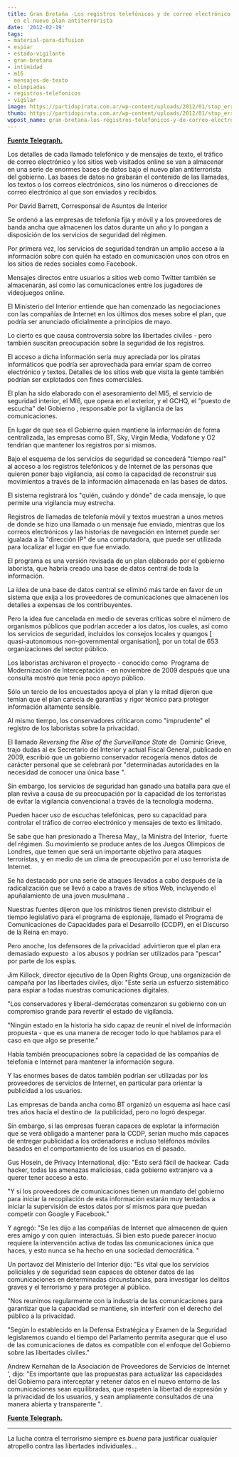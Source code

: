 ```yaml
---
title: Gran Bretaña -Los registros telefónicos y de correo electrónico se almacenaránn
  en el nuevo plan antiterrorista
date: '2012-02-19'
tags:
- material-para-difusion
- espiar
- estado-vigilante
- gran-bretana
- intimidad
- m16
- mensajes-de-texto
- olimpiadas
- registros-telefonicos
- vigilar
image: https://partidopirata.com.ar/wp-content/uploads/2012/01/stop_error.gif
thumb: https://partidopirata.com.ar/wp-content/uploads/2012/01/stop_error.gif
wppost_name: gran-bretana-los-registros-telefonicos-y-de-correo-electronico-se-almacenarann-en-el-nuevo-plan-antiterrorista
---
```


<strong><a href="http://www.telegraph.co.uk/technology/internet/9090617/Phone-and-email-records-to-be-stored-in-new-spy-plan.html" target="_blank">Fuente Telegraph.</a></strong>

Los detalles de cada llamado telefónico y de mensajes de texto, el tráfico de correo electrónico y los sitios web visitados online se van a almacenar en una serie de enormes bases de datos bajo el nuevo plan antiterrorista del gobierno.
Las bases de datos no grabarán el contenido de las llamadas, los textos o los correos electrónicos, sino los números o direcciones de correo electrónico al que son enviados y recibidos.

Por David Barrett, Corresponsal de Asuntos de Interior

Se ordenó a las empresas de telefonía fija y móvil y a los proveedores de banda ancha que almacenen los datos durante un año y lo pongan a disposición de los servicios de seguridad del régimen.

Por primera vez, los servicios de seguridad tendrán un amplio acceso a la información sobre con quién ha estado en comunicación unos con otros en los sitios de redes sociales como Facebook.

Mensajes directos entre usuarios a sitios web como Twitter también se almacenarán, así como las comunicaciones entre los jugadores de videojuegos online.

El Ministerio del Interior entiende que han comenzado las negociaciones con las compañías de Internet en los últimos dos meses sobre el plan, que podría ser anunciado oficialmente a principios de mayo.

Lo cierto es que causa controversia sobre las libertades civiles - pero también suscitan preocupación sobre la seguridad de los registros.

El acceso a dicha información sería muy apreciada por los piratas informáticos que podría ser aprovechada para enviar spam de correo electrónico y textos. Detalles de los sitios web que visita la gente también podrían ser explotados con fines comerciales.

El plan ha sido elaborado con el asesoramiento del MI5, el servicio de seguridad interior, el MI6, que opera en el exterior, y el GCHQ, el "puesto de escucha" del Gobierno , responsable por la vigilancia de las comunicaciones.

En lugar de que sea el Gobierno quien mantiene la información de forma centralizada, las empresas como BT, Sky, Virgin Media, Vodafone y O2 tendrían que mantener los registros por sí mismos.

Bajo el esquema de los servicios de seguridad se concederá "tiempo real" al acceso a los registros telefónicos y de Internet de las personas que quieren poner bajo vigilancia, así como la capacidad de reconstruir sus movimientos a través de la información almacenada en las bases de datos.

El sistema registrará los "quién, cuándo y dónde" de cada mensaje, lo que permite una vigilancia muy estrecha.

Registros de llamadas de telefonía móvil y textos muestran a unos metros de donde se hizo una llamada o un mensaje fue enviado, mientras que los correos electrónicos y las historias de navegación en Internet puede ser igualada a la "dirección IP" de una computadora, que puede ser utilizada para localizar el lugar en que fue enviado.

El programa es una versión revisada de un plan elaborado por el gobierno laborista, que habría creado una base de datos central de toda la información.

La idea de una base de datos central se eliminó más tarde en favor de un sistema que exija a los proveedores de comunicaciones que almacenen los detalles a expensas de los contribuyentes.

Pero la idea fue cancelada en medio de severas críticas sobre el número de organismos públicos que podrían acceder a los datos, los cuales, así como los servicios de seguridad, incluidos los consejos locales y quangos [ quasi-autonomous non-governmental organisation], por un total de 653 organizaciones del sector público.

Los laboristas archivaron el proyecto - conocido como  Programa de Modernización de Interceptación - en noviembre de 2009 después que una consulta mostró que tenía poco apoyo público.

Sólo un tercio de los encuestados apoya el plan y la mitad dijeron que temían que el plan carecía de garantías y rigor técnico para proteger información altamente sensible.

Al mismo tiempo, los conservadores criticaron como "imprudente" el registro de los laboristas sobre la privacidad.

El llamado <em>Reversing the Rise of the Surveillance State</em> de  Dominic Grieve, trajo dudas al ex Secretario del Interior y actual Fiscal General, publicado en 2009, escribió que un gobierno conservador recogería menos datos de carácter personal que se celebrará por "determinadas autoridades en la necesidad de conocer una única base ".

Sin embargo, los servicios de seguridad han ganado una batalla para que el plan reviva a causa de su preocupación por la capacidad de los terroristas de evitar la vigilancia convencional a través de la tecnología moderna.

Pueden hacer uso de escuchas telefónicas, pero su capacidad para controlar el tráfico de correo electrónico y mensajes de texto es limitado.

Se sabe que han presionado a Theresa May,, la Ministra del Interior,  fuerte del régimen. Su movimiento se produce antes de los Juegos Olímpicos de Londres, que temen que será un importante objetivo para ataques terroristas, y en medio de un clima de preocupación por el uso terrorista de Internet.

Se ha destacado por una serie de ataques llevados a cabo después de la radicalización que se llevó a cabo a través de sitios Web, incluyendo el apuñalamiento de una joven musulmana .

Nuestras fuentes dijeron que los ministros tienen previsto distribuir el tiempo legislativo para el programa de espionaje, llamado el Programa de Comunicaciones de Capacidades para el Desarrollo (CCDP), en el Discurso de la Reina en mayo.

Pero anoche, los defensores de la privacidad  advirtieron que el plan era demasiado expuesto  a los abusos y podrían ser utilizados para "pescar" por parte de los espías.

Jim Killock, director ejecutivo de la Open Rights Group, una organización de campaña por las libertades civiles, dijo: "Este sería un esfuerzo sistemático para espiar a todas nuestras comunicaciones digitales.

"Los conservadores y liberal-demócratas comenzaron su gobierno con un compromiso grande para revertir el estado de vigilancia.

"Ningún estado en la historia ha sido capaz de reunir el nivel de información propuesta - que es una manera de recoger todo lo que hablamos para el caso en que algo se presente."

Había también preocupaciones sobre la capacidad de las compañías de telefonía e Internet para mantener la información segura.

Y las enormes bases de datos también podrían ser utilizadas por los proveedores de servicios de Internet, en particular para orientar la publicidad a los usuarios.

Las empresas de banda ancha como BT organizó un esquema así hace casi tres años hacía el destino de  la publicidad, pero no logró despegar.

Sin embargo, si las empresas fueran capaces de explotar la información que se verá obligado a mantener para la CCDP, serían mucho más capaces de entregar publicidad a los ordenadores e incluso teléfonos móviles basados ​​en el comportamiento de los usuarios en el pasado.

Gus Hosein, de Privacy International, dijo: "Esto será fácil de hackear. Cada hacker, todas las amenazas maliciosas, cada gobierno extranjero va a querer tener acceso a esto.

"Y si los proveedores de comunicaciones tienen un mandato del gobierno para iniciar la recopilación de esta información estarán muy tentados a iniciar la supervisión de estos datos por sí mismos para que puedan competir con Google y Facebook."

Y agregó: "Se les dijo a las compañías de Internet que almacenen de quien eres amigo y con quien  interactuás. Si bien esto puede parecer inocuo requiere la intervención activa de todas las comunicaciones única que haces, y esto nunca se ha hecho en una sociedad democrática. "

Un portavoz del Ministerio del Interior dijo: "Es vital que los servicios policiales y de seguridad sean capaces de obtener datos de las comunicaciones en determinadas circunstancias, para investigar los delitos graves y el terrorismo y para proteger al público.

"Nos reunimos regularmente con la industria de las comunicaciones para garantizar que la capacidad se mantiene, sin interferir con el derecho del público a la privacidad.

"Según lo establecido en la Defensa Estratégica y Examen de la Seguridad legislaremos cuando el tiempo del Parlamento permita asegurar que el uso de las comunicaciones de datos es compatible con el enfoque del Gobierno sobre las libertades civiles."

Andrew Kernahan de la Asociación de Proveedores de Servicios de Internet ', dijo: "Es importante que las propuestas para actualizar las capacidades del Gobierno para interceptar y retener datos en el nuevo entorno de las comunicaciones sean equilibradas, que respeten la libertad de expresión y la privacidad de los usuarios, y sean ampliamente consultados de una manera abierta y transparente ".

<strong><a href="http://www.telegraph.co.uk/technology/internet/9090617/Phone-and-email-records-to-be-stored-in-new-spy-plan.html" target="_blank">Fuente Telegraph.</a></strong><hr>
La lucha contra el terrorismo siempre es <i>buena</i> para justificar cualquier atropello contra las libertades individuales...
